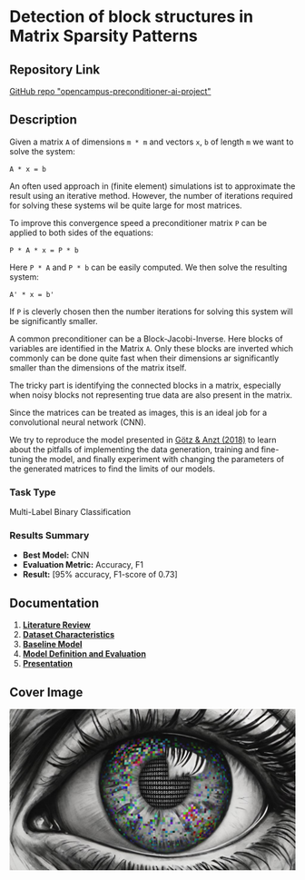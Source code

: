 # Detection of block structures in Matrix Sparsity Patterns

## Repository Link

[GitHub repo "opencampus-preconditioner-ai-project"](https://github.com/24io/opencampus-preconditioner-ai-project)

## Description

Given a matrix `A` of dimensions `m * m` and vectors `x`, `b` of length `m` we want to solve the system:
```
A * x = b
```
An often used approach in (finite element) simulations ist to approximate the result using an iterative method.
However, the number of iterations required for solving these systems wil be quite large for most matrices.

To improve this convergence speed a preconditioner matrix `P` can be applied to both sides of the equations:
```
P * A * x = P * b
```
Here `P * A` and `P * b` can be easily computed. We then solve the resulting system:
```
A' * x = b'
```
If `P` is cleverly chosen then the number iterations for solving this system will be significantly smaller.

A common preconditioner can be a Block-Jacobi-Inverse. Here blocks of variables are identified in the Matrix `A`.
Only these blocks are inverted which commonly can be done quite fast when their dimensions ar significantly smaller than
the dimensions of the matrix itself.

The tricky part is identifying the connected blocks in a matrix, especially when noisy blocks not representing true data
are also present in the matrix.

Since the matrices can be treated as images, this is an ideal job for a convolutional neural network (CNN).

We try to reproduce the model presented in [Götz & Anzt (2018)](
https://sc18.supercomputing.org/proceedings/workshops/workshop_files/ws_lasalss102s2-file1.pdf) to learn about the
pitfalls of implementing the data generation, training and fine-tuning the model, and finally experiment with changing
the parameters of the generated matrices to find the limits of our models.

### Task Type

Multi-Label Binary Classification

### Results Summary

- **Best Model:** CNN
- **Evaluation Metric:** Accuracy, F1
- **Result:** [95% accuracy, F1-score of 0.73]

## Documentation

1. **[Literature Review](0_LiteratureReview/README.md)**
2. **[Dataset Characteristics](1_DatasetCharacteristics/exploratory_data_analysis.ipynb)**
3. **[Baseline Model](2_BaselineModel/baseline_model.ipynb)**
4. **[Model Definition and Evaluation](3_Model/model_definition_evaluation)**
5. **[Presentation](4_Presentation/README.md)**

## Cover Image

![Project Cover Image](CoverImage/cover_image.png)
